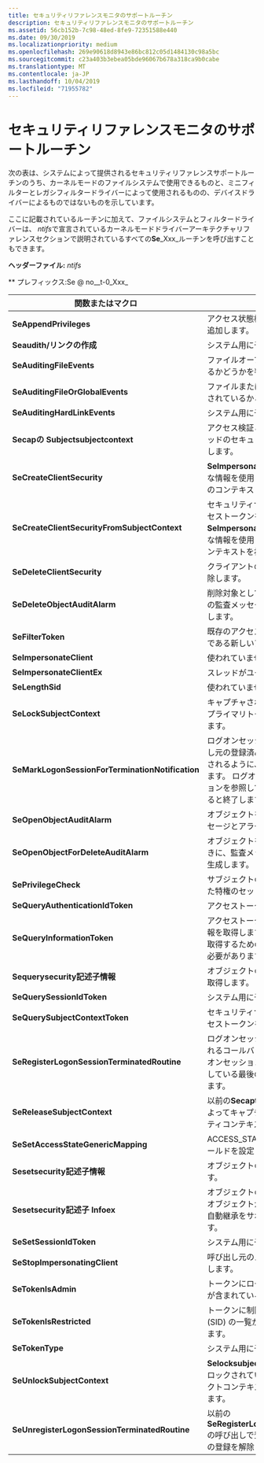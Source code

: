 ```yaml
---
title: セキュリティリファレンスモニタのサポートルーチン
description: セキュリティリファレンスモニタのサポートルーチン
ms.assetid: 56cb152b-7c98-48ed-8fe9-72351588e440
ms.date: 09/30/2019
ms.localizationpriority: medium
ms.openlocfilehash: 269e90618d8943e86bc812c05d1484130c98a5bc
ms.sourcegitcommit: c23a403b3ebea05bde96067b678a318ca9b0cabe
ms.translationtype: MT
ms.contentlocale: ja-JP
ms.lasthandoff: 10/04/2019
ms.locfileid: "71955782"
---
```

# <a name="security-reference-monitor-support-routines"></a>セキュリティリファレンスモニタのサポートルーチン

次の表は、システムによって提供されるセキュリティリファレンスサポートルーチンのうち、カーネルモードのファイルシステムで使用できるものと、ミニフィルターとレガシフィルタードライバーによって使用されるものの、デバイスドライバーによるものではないものを示しています。

ここに記載されているルーチンに加えて、ファイルシステムとフィルタードライバーは、 *ntifs*で宣言されているカーネルモードドライバーアーキテクチャリファレンスセクションで説明されているすべての**Se**_Xxx_ルーチンを呼び出すこともできます。

**ヘッダーファイル:** *ntifs*

** プレフィックス:Se @ no__t-0_Xxx_

| 関数またはマクロ | 説明 |
| ----------------- | ----------- |
| **SeAppendPrivileges** | アクセス状態構造の特権セットに追加の特権を追加します。 |
| **Seaudith/リンクの作成** | システム用に予約されています。 |
| **SeAuditingFileEvents** | ファイルオープンイベントが現在監査されているかどうかを判断します。 |
| **SeAuditingFileOrGlobalEvents** | ファイルまたはグローバルイベントが現在監査されているかどうかを判断します。 |
| **SeAuditingHardLinkEvents** | システム用に予約されています。 |
| **Secapの Subjectsubjectcontext** | アクセス検証と監査のために、呼び出し元スレッドのセキュリティコンテキストをキャプチャします。 |
| **SeCreateClientSecurity** | **SeImpersonateClientEx**を呼び出すために必要な情報を使用して、セキュリティクライアントのコンテキスト構造を初期化します。 |
| **SeCreateClientSecurityFromSubjectContext** | セキュリティサブジェクトコンテキストのアクセストークンを取得し、その結果を使用して、 **SeImpersonateClientEx**を呼び出すために必要な情報を使用してセキュリティクライアントコンテキストを初期化します。 |
| **SeDeleteClientSecurity** | クライアントのセキュリティコンテキストを削除します。 |
| **SeDeleteObjectAuditAlarm** | 削除対象としてマークされているオブジェクトの監査メッセージとアラームメッセージを生成します。 |
| **SeFilterToken** | 既存のアクセストークンの制限付きバージョンである新しいアクセストークンを作成します。 |
| **SeImpersonateClient** | 使われていません。 |
| **SeImpersonateClientEx** | スレッドがユーザーの権限を借用します。 |
| **SeLengthSid** | 使われていません。 |
| **SeLockSubjectContext** | キャプチャされたサブジェクトコンテキストのプライマリトークンと偽装トークンをロックします。 |
| **SeMarkLogonSessionForTerminationNotification** | ログオンセッションが終了したときに、呼び出し元の登録済みコールバックルーチンが呼び出されるように、ログオンセッションをマークします。 ログオンセッションは、ログオンセッションを参照している最後のトークンが削除されると終了します。 |
| **SeOpenObjectAuditAlarm** | オブジェクトを開こうとしたときに、監査メッセージとアラームメッセージを生成します。 |
| **SeOpenObjectForDeleteAuditAlarm** | オブジェクトを削除対象として開こうとしたときに、監査メッセージとアラームメッセージを生成します。 |
| **SePrivilegeCheck** | サブジェクトのアクセストークンで、指定された特権のセットが有効かどうかを判断します。 |
| **SeQueryAuthenticationIdToken** | アクセストークンの認証 ID を取得します。 |
| **SeQueryInformationToken** | アクセストークンに関する指定された種類の情報を取得します。 呼び出しプロセスは、情報を取得するための適切なアクセス権を持っている必要があります。 |
| **Sequerysecurity記述子情報** | オブジェクトのセキュリティ記述子のコピーを取得します。 |
| **SeQuerySessionIdToken** | システム用に予約されています。 |
| **SeQuerySubjectContextToken** | セキュリティサブジェクトコンテキストのアクセストークンを取得します。 |
| **SeRegisterLogonSessionTerminatedRoutine** | ログオンセッションが終了したときに呼び出されるコールバックルーチンを登録します。 ログオンセッションは、ログオンセッションを参照している最後のトークンが削除されると終了します。 |
| **SeReleaseSubjectContext** | 以前の**Secapturesubjectcontext**の呼び出しによってキャプチャされたサブジェクトセキュリティコンテキストを解放します。 |
| **SeSetAccessStateGenericMapping** | ACCESS_STATE 構造体の汎用マッピングフィールドを設定します。 |
| **Sesetsecurity記述子情報** | オブジェクトのセキュリティ記述子を設定します。 |
| **Sesetsecurity記述子 Infoex** | オブジェクトのセキュリティ記述子を変更し、オブジェクトがアクセス制御エントリ (ACE) の自動継承をサポートするかどうかを指定します。 |
| **SeSetSessionIdToken** | システム用に予約されています。 |
| **SeStopImpersonatingClient** | 呼び出し元のスレッドのユーザーの偽装を終了します。 |
| **SeTokenIsAdmin** | トークンにローカルの administrators グループが含まれているかどうかを判断します。 |
| **SeTokenIsRestricted** | トークンに制限のあるセキュリティ識別子 (SID) の一覧が含まれているかどうかを判断します。 |
| **SeTokenType** | システム用に予約されています。 |
| **SeUnlockSubjectContext** | **Selocksubjectcontext**への呼び出しによってロックされていた、キャプチャされたサブジェクトコンテキストのトークンのロックを解除します。 |
| **SeUnregisterLogonSessionTerminatedRoutine** | 以前の**SeRegisterLogonSessionTerminatedRoutine**の呼び出しで登録されたコールバックルーチンの登録を解除します。 |

